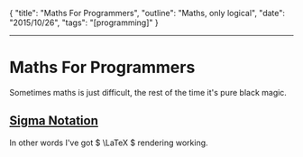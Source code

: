 {
    "title": "Maths For Programmers",
    "outline": "Maths, only logical",
    "date": "2015/10/26",
    "tags": "[programming]"
}

---

# Maths For Programmers

Sometimes maths is just difficult, the rest of the time it's pure black magic. 

## [Sigma Notation](/articles/mathsForProgrammersSigmaNotation)

In other words I've got $ \LaTeX $ rendering working.